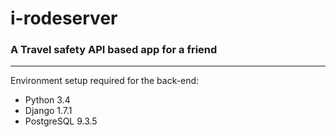 # i-rodeserver
### A Travel safety API based app for a friend
----
Environment setup required for the back-end:
* Python 3.4
* Django 1.7.1
* PostgreSQL 9.3.5 
